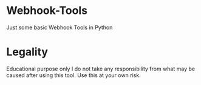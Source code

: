 # Webhook-Tools
Just some basic Webhook Tools in Python

# Legality
Educational purpose only
I do not take any responsibility from what may be caused after using this tool. Use this at your own risk.
